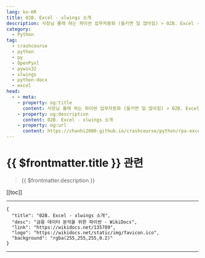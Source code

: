```yaml
---
lang: ko-KR
title: 02B. Excel - xlwings 소개 
description: 사장님 몰래 하는 파이썬 업무자동화 (들키면 일 많아짐) > 02B. Excel - xlwings 소개 
category:
  - Python
tag: 
  - crashcourse
  - python
  - py
  - OpenPyxl
  - pywin32
  - xlwings
  - python-docx
  - excel
head:
  - - meta:
    - property: og:title
      content: 사장님 몰래 하는 파이썬 업무자동화 (들키면 일 많아짐) > 02B. Excel - xlwings 소개 
    - property: og:description
      content: 02B. Excel - xlwings 소개 
    - property: og:url
      content: https://chanhi2000.github.io/crashcourse/python/rpa-excel/02b.html
---
```


# {{ $frontmatter.title }} 관련

> {{ $frontmatter.description }}

[[toc]]

---

```component VPCard
{
  "title": "02B. Excel - xlwings 소개",
  "desc": "금융 데이터 분석을 위한 파이썬 - WikiDocs",
  "link": "https://wikidocs.net/135789",
  "logo": "https://wikidocs.net/static/img/favicon.ico",
  "background": "rgba(255,255,255,0.2)"
}
```

---

<TagLinks />